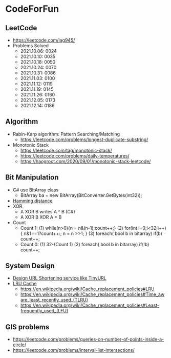 # CodeForFun
## LeetCode 
- https://leetcode.com/lag945/
- Problems Solved
  - 2021.10.06: 0024
  - 2021.10.10: 0035
  - 2021.10.18: 0050
  - 2021.10.24: 0070
  - 2021.10.31: 0086
  - 2021.11.03: 0100
  - 2021.11.12: 0119
  - 2021.11.19: 0145
  - 2021.11.26: 0160
  - 2021.12.05: 0173
  - 2021.12.14: 0186
## Algorithm
- Rabin-Karp algorithm: Pattern Searching/Matching
  - https://leetcode.com/problems/longest-duplicate-substring/
- Monotonic Stack
  - https://leetcode.com/tag/monotonic-stack/
  - https://leetcode.com/problems/daily-temperatures/
  - https://haogroot.com/2020/09/01/monotonic-stack-leetcode/
## Bit Manipulation
- C# use BitArray class
  - BitArray ba = new BitArray(BitConverter.GetBytes(int32));
- [Hamming distance](https://leetcode.com/problems/hamming-distance/)
- XOR
  - A XOR B writes A ^ B (C#)
  - A XOR B XOR A = B
- Count
  - Count 1: (1) while(n>0){n = n&(n-1);count++;} (2) for(int i=0;i<32;i++){ n&1==1?count++:; n = n >>1; } (3) foreach( bool b in bitarray) if(b) count++;
  - Count 0: (1) 32-(Count 1) (2) foreach( bool b in bitarray) if(!b) count++;
## System Design
- [Design URL Shortening service like TinyURL](https://leetcode.com/discuss/interview-question/124658/Design-a-URL-Shortener-(-TinyURL-)-System/)
- [LRU Cache](https://leetcode.com/problems/lru-cache/)
  - https://en.wikipedia.org/wiki/Cache_replacement_policies#LRU
  - https://en.wikipedia.org/wiki/Cache_replacement_policies#Time_aware_least_recently_used_(TLRU)
  - https://en.wikipedia.org/wiki/Cache_replacement_policies#Least-frequently_used_(LFU)
## GIS problems
- https://leetcode.com/problems/queries-on-number-of-points-inside-a-circle/
- https://leetcode.com/problems/interval-list-intersections/
